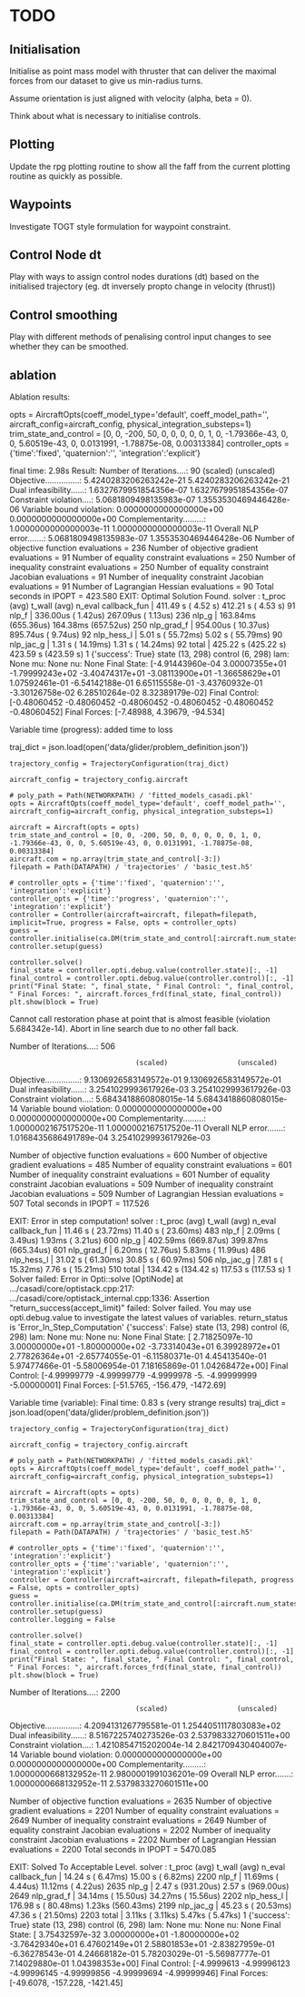 # TODO

## Initialisation

Initialise as point mass model with thruster that can deliver the maximal forces from our dataset to give us min-radius turns.

Assume orientation is just aligned with velocity (alpha, beta = 0).

Think about what is necessary to initialise controls.

## Plotting

Update the rpg plotting routine to show all the faff from the current plotting routine as quickly as possible.

## Waypoints

Investigate TOGT style formulation for waypoint constraint.

## Control Node dt

Play with ways to assign control nodes durations (dt) based on the initialised trajectory (eg. dt inversely propto change in velocity (thrust))

## Control smoothing

Play with different methods of penalising control input changes to see whether they can be smoothed.

## ablation

Ablation results:


opts = AircraftOpts(coeff_model_type='default', coeff_model_path='', aircraft_config=aircraft_config, physical_integration_substeps=1)
trim_state_and_control = [0, 0, -200, 50, 0, 0, 0, 0, 0, 1, 0, -1.79366e-43, 0, 0, 5.60519e-43, 0, 0.0131991, -1.78875e-08, 0.00313384]
controller_opts = {'time':'fixed', 'quaternion':'', 'integration':'explicit’}

final time: 2.98s
Result:
Number of Iterations....: 90 (scaled) (unscaled) Objective...............: 5.4240283206263242e-21 5.4240283206263242e-21 Dual infeasibility......: 1.6327679951854356e-07 1.6327679951854356e-07 Constraint violation....: 5.0681809498135983e-07 1.3553530469446428e-06 Variable bound violation: 0.0000000000000000e+00 0.0000000000000000e+00 Complementarity.........: 1.0000000000000003e-11 1.0000000000000003e-11 Overall NLP error.......: 5.0681809498135983e-07 1.3553530469446428e-06 Number of objective function evaluations = 236 Number of objective gradient evaluations = 91 Number of equality constraint evaluations = 250 Number of inequality constraint evaluations = 250 Number of equality constraint Jacobian evaluations = 91 Number of inequality constraint Jacobian evaluations = 91 Number of Lagrangian Hessian evaluations = 90 Total seconds in IPOPT = 423.580 EXIT: Optimal Solution Found. solver : t_proc (avg) t_wall (avg) n_eval callback_fun | 411.49 s ( 4.52 s) 412.21 s ( 4.53 s) 91 nlp_f | 336.00us ( 1.42us) 267.09us ( 1.13us) 236 nlp_g | 163.84ms (655.36us) 164.38ms (657.52us) 250 nlp_grad_f | 954.00us ( 10.37us) 895.74us ( 9.74us) 92 nlp_hess_l | 5.01 s ( 55.72ms) 5.02 s ( 55.79ms) 90 nlp_jac_g | 1.31 s ( 14.19ms) 1.31 s ( 14.24ms) 92 total | 425.22 s (425.22 s) 423.59 s (423.59 s) 1 {'success': True} state (13, 298) control (6, 298) lam: None mu: None nu: None Final State: [-4.91443960e-04 3.00007355e+01 -1.79999243e+02 -3.40474317e+01 -3.08113900e+01 -1.36658629e+01 1.07592461e-01 -6.54142188e-01 6.65115558e-01 -3.43760932e-01 -3.30126758e-02 6.28510264e-02 8.32389179e-02] Final Control: [-0.48060452 -0.48060452 -0.48060452 -0.48060452 -0.48060452 -0.48060452] Final Forces: [-7.48988, 4.39679, -94.534]





Variable time (progress): added time to loss

traj_dict = json.load(open('data/glider/problem_definition.json'))

    trajectory_config = TrajectoryConfiguration(traj_dict)

    aircraft_config = trajectory_config.aircraft

    # poly_path = Path(NETWORKPATH) / 'fitted_models_casadi.pkl'
    opts = AircraftOpts(coeff_model_type='default', coeff_model_path='', aircraft_config=aircraft_config, physical_integration_substeps=1)

    aircraft = Aircraft(opts = opts)
    trim_state_and_control = [0, 0, -200, 50, 0, 0, 0, 0, 0, 1, 0, -1.79366e-43, 0, 0, 5.60519e-43, 0, 0.0131991, -1.78875e-08, 0.00313384]
    aircraft.com = np.array(trim_state_and_control[-3:])
    filepath = Path(DATAPATH) / 'trajectories' / 'basic_test.h5'

    # controller_opts = {'time':'fixed', 'quaternion':'', 'integration':'explicit'}
    controller_opts = {'time':'progress', 'quaternion':'', 'integration':'explicit'}
    controller = Controller(aircraft=aircraft, filepath=filepath, implicit=True, progress = False, opts = controller_opts)
    guess = controller.initialise(ca.DM(trim_state_and_control[:aircraft.num_states]))
    controller.setup(guess)
    
    controller.solve()
    final_state = controller.opti.debug.value(controller.state)[:, -1]
    final_control = controller.opti.debug.value(controller.control)[:, -1]
    print("Final State: ", final_state, " Final Control: ", final_control, " Final Forces: ", aircraft.forces_frd(final_state, final_control))
    plt.show(block = True)


Cannot call restoration phase at point that is almost feasible (violation 5.684342e-14).
Abort in line search due to no other fall back.

Number of Iterations....: 506

                                   (scaled)                 (unscaled)
Objective...............:   9.1306926583149572e-01    9.1306926583149572e-01
Dual infeasibility......:   3.2541029993617926e-03    3.2541029993617926e-03
Constraint violation....:   5.6843418860808015e-14    5.6843418860808015e-14
Variable bound violation:   0.0000000000000000e+00    0.0000000000000000e+00
Complementarity.........:   1.0000002167517520e-11    1.0000002167517520e-11
Overall NLP error.......:   1.0168435686491789e-04    3.2541029993617926e-03


Number of objective function evaluations             = 600
Number of objective gradient evaluations             = 485
Number of equality constraint evaluations            = 601
Number of inequality constraint evaluations          = 601
Number of equality constraint Jacobian evaluations   = 509
Number of inequality constraint Jacobian evaluations = 509
Number of Lagrangian Hessian evaluations             = 507
Total seconds in IPOPT                               = 117.526

EXIT: Error in step computation!
      solver  :   t_proc      (avg)   t_wall      (avg)    n_eval
callback_fun  |  11.46 s ( 23.72ms)  11.40 s ( 23.60ms)       483
       nlp_f  |   2.09ms (  3.49us)   1.93ms (  3.21us)       600
       nlp_g  | 402.59ms (669.87us) 399.87ms (665.34us)       601
  nlp_grad_f  |   6.20ms ( 12.76us)   5.83ms ( 11.99us)       486
  nlp_hess_l  |  31.02 s ( 61.30ms)  30.85 s ( 60.97ms)       506
   nlp_jac_g  |   7.81 s ( 15.32ms)   7.76 s ( 15.21ms)       510
       total  | 134.42 s (134.42 s) 117.53 s (117.53 s)         1
Solver failed: Error in Opti::solve [OptiNode] at .../casadi/core/optistack.cpp:217:
.../casadi/core/optistack_internal.cpp:1336: Assertion "return_success(accept_limit)" failed:
Solver failed. You may use opti.debug.value to investigate the latest values of variables. return_status is 'Error_In_Step_Computation'
{'success': False}
state (13, 298) control (6, 298)
lam:  None mu:  None nu:  None
Final State:  [ 2.71825097e-10  3.00000000e+01 -1.80000000e+02 -3.73314043e+01
  6.39928972e+01  2.77826364e+01 -2.65774055e-01 -6.11580371e-01
  4.45413540e-01  5.97477466e-01 -5.58006954e-01  7.18165869e-01
  1.04268472e+00]  Final Control:  [-4.99999779 -4.99999779 -4.9999978  -5.         -4.99999999 -5.00000001]  Final Forces:  [-51.5765, -156.479, -1472.69]

Variable time (variable): Final time: 0.83 s (very strange results)
    traj_dict = json.load(open('data/glider/problem_definition.json'))

    trajectory_config = TrajectoryConfiguration(traj_dict)

    aircraft_config = trajectory_config.aircraft

    # poly_path = Path(NETWORKPATH) / 'fitted_models_casadi.pkl'
    opts = AircraftOpts(coeff_model_type='default', coeff_model_path='', aircraft_config=aircraft_config, physical_integration_substeps=1)

    aircraft = Aircraft(opts = opts)
    trim_state_and_control = [0, 0, -200, 50, 0, 0, 0, 0, 0, 1, 0, -1.79366e-43, 0, 0, 5.60519e-43, 0, 0.0131991, -1.78875e-08, 0.00313384]
    aircraft.com = np.array(trim_state_and_control[-3:])
    filepath = Path(DATAPATH) / 'trajectories' / 'basic_test.h5'

    # controller_opts = {'time':'fixed', 'quaternion':'', 'integration':'explicit'}
    controller_opts = {'time':'variable', 'quaternion':'', 'integration':'explicit'}
    controller = Controller(aircraft=aircraft, filepath=filepath, progress = False, opts = controller_opts)
    guess = controller.initialise(ca.DM(trim_state_and_control[:aircraft.num_states]))
    controller.setup(guess)
    controller.logging = False
    
    controller.solve()
    final_state = controller.opti.debug.value(controller.state)[:, -1]
    final_control = controller.opti.debug.value(controller.control)[:, -1]
    print("Final State: ", final_state, " Final Control: ", final_control, " Final Forces: ", aircraft.forces_frd(final_state, final_control))
    plt.show(block = True)


Number of Iterations....: 2200

                                   (scaled)                 (unscaled)
Objective...............:   4.2094131267795581e-01    1.2544051117803083e+02
Dual infeasibility......:   8.5167225740273526e-03    2.5379833270601511e+00
Constraint violation....:   1.4210854715202004e-14    2.8421709430404007e-14
Variable bound violation:   0.0000000000000000e+00    0.0000000000000000e+00
Complementarity.........:   1.0000000668132952e-11    2.9800001991036201e-09
Overall NLP error.......:   1.0000000668132952e-11    2.5379833270601511e+00


Number of objective function evaluations             = 2635
Number of objective gradient evaluations             = 2201
Number of equality constraint evaluations            = 2649
Number of inequality constraint evaluations          = 2649
Number of equality constraint Jacobian evaluations   = 2202
Number of inequality constraint Jacobian evaluations = 2202
Number of Lagrangian Hessian evaluations             = 2200
Total seconds in IPOPT                               = 5470.085

EXIT: Solved To Acceptable Level.
      solver  :   t_proc      (avg)   t_wall      (avg)    n_eval
callback_fun  |  14.24 s (  6.47ms)  15.00 s (  6.82ms)      2200
       nlp_f  |  11.69ms (  4.44us)  11.12ms (  4.22us)      2635
       nlp_g  |   2.47 s (931.20us)   2.57 s (969.00us)      2649
  nlp_grad_f  |  34.14ms ( 15.50us)  34.27ms ( 15.56us)      2202
  nlp_hess_l  | 176.98 s ( 80.48ms)   1.23ks (560.43ms)      2199
   nlp_jac_g  |  45.23 s ( 20.53ms)  47.36 s ( 21.50ms)      2203
       total  |   3.11ks (  3.11ks)   5.47ks (  5.47ks)         1
{'success': True}
state (13, 298) control (6, 298)
lam:  None mu:  None nu:  None
Final State:  [ 3.75432597e-32  3.00000000e+01 -1.80000000e+02 -3.76429340e+01
  6.47602149e+01  2.58801853e+01 -2.83827959e-01 -6.36278543e-01
  4.24668182e-01  5.78203029e-01 -5.56987777e-01  7.14029880e-01
  1.04398353e+00]  Final Control:  [-4.9999613  -4.99996123 -4.99996145 -4.99999856 -4.99999694 -4.99999946]  Final Forces:  [-49.6078, -157.228, -1421.45]